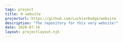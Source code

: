 ```yaml
---
tags: project
title: 🌐 website
projecturl: https://github.com/LuckierDodge/website
description: "The repository for this very website!"
date: 2020-07-16
layout: projectlayout.njk
---
```

